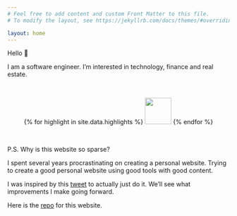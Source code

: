 ```yaml
---
# Feel free to add content and custom Front Matter to this file.
# To modify the layout, see https://jekyllrb.com/docs/themes/#overriding-theme-defaults

layout: home
---
```


Hello 👋

I am a software engineer. I’m interested in technology, finance and real estate.  

<br>

<p align="center">
{% for highlight in site.data.highlights %}
<a href="{{highlight.link}}"><img src="{{highlight.image}}" width="60" height="60"></a>
{% endfor %}
</p>

<br>

P.S. Why is this website so sparse?

I spent several years procrastinating on creating a personal website. Trying to create a good personal website using good tools with good content.

I was inspired by this [tweet](https://twitter.com/RamVasuthevan/status/1589036193966329856?s=20&t=ugmG3OLXRUIKGov6VA4zEQ) to actually just do it. We’ll see what improvements I make going forward.

Here is the [repo](https://github.com/RamVasuthevan/Personal-Website) for this website.